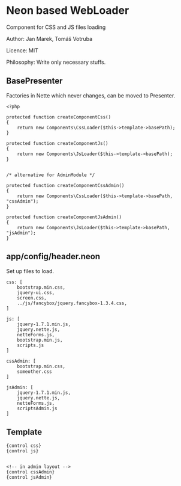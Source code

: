 ﻿Neon based WebLoader
=========

Component for CSS and JS files loading

Author: Jan Marek, Tomáš Votruba

Licence: MIT

Philosophy: Write only necessary stuffs.


BasePresenter
---------------

Factories in Nette which never changes, can be moved to Presenter.

	<?php

	protected function createComponentCss()
	{
		return new Components\CssLoader($this->template->basePath);
	}

	protected function createComponentJs()
	{
		return new Components\JsLoader($this->template->basePath);
	}


	/* alternative for AdminModule */

	protected function createComponentCssAdmin()
	{
		return new Components\CssLoader($this->template->basePath, "cssAdmin");
	}

	protected function createComponentJsAdmin()
	{
		return new Components\JsLoader($this->template->basePath, "jsAdmin");
	}



app/config/header.neon
---------------

Set up files to load.


	css: [
		bootstrap.min.css,
		jquery-ui.css,
		screen.css,
		../js/fancybox/jquery.fancybox-1.3.4.css,
	]

	js: [
		jquery-1.7.1.min.js,
		jquery.nette.js,
		netteForms.js,
		bootstrap.min.js,
		scripts.js
	]

	cssAdmin: [
		bootstrap.min.css,
		someother.css
	]

	jsAdmin: [
		jquery-1.7.1.min.js,
		jquery.nette.js,
		netteForms.js,
		scriptsAdmin.js
	]


Template
---------------

	{control css}
	{control js}


	<!-- in admin layout -->
	{control cssAdmin}
	{control jsAdmin}
